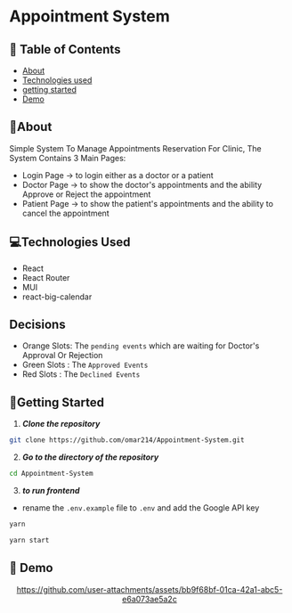 # Appointment System

## 📝 Table of Contents

- [About](#about)
- [Technologies used](#build)
- [getting started](#start)
- [Demo](#demo)

## 🚩About<a name = "about"></a>

Simple System To Manage Appointments Reservation For Clinic, The System Contains 3 Main Pages:

- Login Page -> to login either as a doctor or a patient
- Doctor Page -> to show the doctor's appointments and the ability Approve or Reject the appointment
- Patient Page -> to show the patient's appointments and the ability to cancel the appointment

## 💻Technologies Used<a name = "build"></a>

- React
- React Router
- MUI
- react-big-calendar

## Decisions 

- Orange Slots: The `pending events` which are waiting for Doctor's Approval Or Rejection
- Green Slots : The `Approved Events` 
- Red Slots : The `Declined Events`

## 🏁Getting Started <a name = "start"></a>

1. **_Clone the repository_**

```bash
git clone https://github.com/omar214/Appointment-System.git

```

2. **_Go to the directory of the repository_**

```bash
cd Appointment-System

```

3. **_to run frontend_**

- rename the `.env.example` file to `.env` and add the Google API key

```bash
yarn

yarn start

```

## 🎥 Demo<a name = "demo"></a>


<div name = "demo" align="center" width=1189>


https://github.com/user-attachments/assets/bb9f68bf-01ca-42a1-abc5-e6a073ae5a2c


</div>


